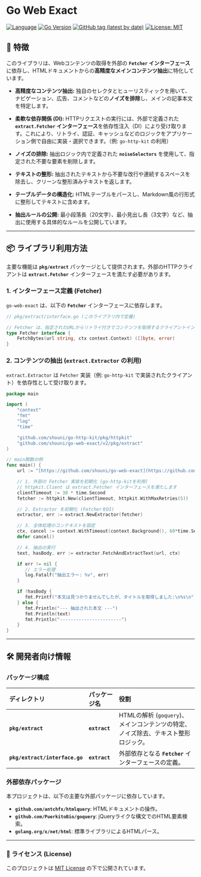 # Go Web Exact

[![Language](https://img.shields.io/badge/Language-Go-blue)](https://golang.org/)
[![Go Version](https://img.shields.io/github/go-mod/go-version/shouni/go-web-exact)](https://golang.org/)
[![GitHub tag (latest by date)](https://img.shields.io/github/v/tag/shouni/go-web-exact)](https://github.com/shouni/go-web-exact/tags)
[![License: MIT](https://img.shields.io/badge/License-MIT-yellow.svg)](https://opensource.org/licenses/MIT)

## 🚀 特徴

このライブラリは、Webコンテンツの取得を外部の **`Fetcher` インターフェース**に依存し、HTMLドキュメントからの**高精度なメインコンテンツ抽出**に特化しています。

* **高精度なコンテンツ抽出:** 独自のセレクタとヒューリスティックを用いて、ナビゲーション、広告、コメントなどの**ノイズを排除**し、メインの記事本文を特定します。

* **柔軟な依存関係 (DI):** HTTPリクエストの実行には、外部で定義された **`extract.Fetcher` インターフェース**を依存性注入（DI）により受け取ります。これにより、リトライ、認証、キャッシュなどのロジックをアプリケーション側で自由に実装・選択できます。（例: `go-http-kit` の利用）

* **ノイズの排除:** 抽出ロジック内で定義された **`noiseSelectors`** を使用して、指定された不要な要素を削除します。

* **テキストの整形:** 抽出されたテキストから不要な改行や連続するスペースを除去し、クリーンな整形済みテキストを返します。

* **テーブルデータの構造化:** HTMLテーブルをパースし、Markdown風の行形式に整形してテキストに含めます。

* **抽出ルールの公開:** 最小段落長（20文字）、最小見出し長（3文字）など、抽出に使用する具体的なルールを公開しています。

-----

## 📦 ライブラリ利用方法

主要な機能は **`pkg/extract`** パッケージとして提供されます。外部のHTTPクライアントは **`extract.Fetcher`** インターフェースを満たす必要があります。

### 1\. インターフェース定義 (Fetcher)

`go-web-exact` は、以下の **`Fetcher`** インターフェースに依存します。

```go
// pkg/extract/interface.go (このライブラリ内で定義)

// Fetcher は、指定されたURLからリトライ付きでコンテンツを取得するクライアントインターフェースです。
type Fetcher interface {
    FetchBytes(url string, ctx context.Context) ([]byte, error)
}
````

### 2\. コンテンツの抽出 (`extract.Extractor` の利用)

`extract.Extractor` は `Fetcher` 実装（例: `go-http-kit` で実装されたクライアント）を依存性として受け取ります。

```go
package main

import (
    "context"
    "fmt"
    "log"
    "time"

	"github.com/shouni/go-http-kit/pkg/httpkit" 
    "github.com/shouni/go-web-exact/v2/pkg/extract"
)

// main関数の例
func main() {
    url := "[https://github.com/shouni/go-web-exact](https://github.com/shouni/go-web-exact)"

    // 1. 外部の Fetcher 実装を初期化 (go-http-kitを利用)
    // httpkit.Client は extract.Fetcher インターフェースを満たします
    clientTimeout := 30 * time.Second
    fetcher := httpkit.New(clientTimeout, httpkit.WithMaxRetries(5))

    // 2. Extractor を初期化 (FetcherをDI)
    extractor, err := extract.NewExtractor(fetcher)

    // 3. 全体処理のコンテキストを設定
    ctx, cancel := context.WithTimeout(context.Background(), 60*time.Second)
    defer cancel()

    // 4. 抽出の実行
    text, hasBody, err := extractor.FetchAndExtractText(url, ctx)

    if err != nil {
       // エラー処理 
       log.Fatalf("抽出エラー: %v", err)
    }

    if !hasBody {
       fmt.Printf("本文は見つかりませんでしたが、タイトルを取得しました:\n%s\n", text)
    } else {
       fmt.Println("--- 抽出された本文 ---")
       fmt.Println(text)
       fmt.Println("-----------------------")
    }
}
```

-----

## 🛠️ 開発者向け情報

### パッケージ構成

| ディレクトリ | パッケージ名 | 役割 |
| :--- | :--- | :--- |
| **`pkg/extract`** | **`extract`** | HTMLの解析 (`goquery`)、メインコンテンツの特定、ノイズ除去、テキスト整形ロジック。 |
| **`pkg/extract/interface.go`** | **`extract`** | 外部依存となる **`Fetcher`** インターフェースの定義。 |

### 外部依存パッケージ

本プロジェクトは、以下の主要な外部パッケージに依存しています。

* **`github.com/antchfx/htmlquery`**: HTMLドキュメントの操作。
* **`github.com/PuerkitoBio/goquery`**: jQueryライクな構文でのHTML要素検索。
* **`golang.org/x/net/html`**: 標準ライブラリによるHTMLパース。

-----

### 📜 ライセンス (License)

このプロジェクトは [MIT License](https://opensource.org/licenses/MIT) の下で公開されています。


